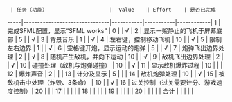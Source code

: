      | 任务（功能）                    |  Value    | Effort    | 是否已完成  
-----|-------------------------------|-----------|-----------|------------|
1    | 完成SFML配置，显示“SFML works”  | 0         |           |       √     |
2    | 显示一架静止的飞机于屏幕底部       | 5         |           |     √      |
3    | 背景音乐                       | 1         |           |      √      |
4    | 左右键，控制移动飞机             | 10        |           |       √     |
5    | 限制左右边界                    | 1         |           |        √    |
6    | 空格键开炮，显示运动的炮弹        | 5         |           |       √     |
7    | 炮弹飞出边界处理                | 2          |           |       √    |
8    | 随机产生敌机，并向下运动          | 10        |           |       √    |
9    | 敌机飞出边界处理                | 2         |           |         √   |
10   | 碰撞处理（敌机与炮弹碰撞）        | 10         |           |    √       |
11   | 显示敌机爆炸过程                | 10         |           |            |
12   | 爆炸声音                       | 2         |           |            |
13   | 计分及显示                     | 5         |           |            |
14   | 敌机炮弹处理                   | 10         |           |      √      |
15   | 被敌机击中处理（炸毁、3条命）     | 10          |           |   √        |
16   | 过关控制（过关需要计分、游戏速度控制）| 20        |           |           |
17   |                               |            |           |           |
18   |                               |            |           |           |
19   |                               |            |           |           |
20   |                               |            |           |           |
合计   |                              |            |           |           |


